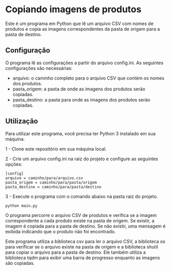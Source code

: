 # Copiando imagens de produtos
Este é um programa em Python que lê um arquivo CSV com nomes de produtos e copia as imagens correspondentes da pasta de origem para a pasta de destino.

## Configuração
O programa lê as configurações a partir do arquivo config.ini. As seguintes configurações são necessárias:

- arquivo: o caminho completo para o arquivo CSV que contém os nomes dos produtos.
- pasta_origem: a pasta de onde as imagens dos produtos serão copiadas.
- pasta_destino: a pasta para onde as imagens dos produtos serão copiadas.


## Utilização
Para utilizar este programa, você precisa ter Python 3 instalado em sua máquina.

1 - Clone este repositório em sua máquina local.

2 - Crie um arquivo config.ini na raiz do projeto e configure as seguintes opções:

```
[config]
arquivo = caminho/para/arquivo.csv
pasta_origem = caminho/para/pasta/origem
pasta_destino = caminho/para/pasta/destino
```

3 - Execute o programa com o comando abaixo na pasta raiz do projeto.
```
python main.py
```

O programa percorre o arquivo CSV de produtos e verifica se a imagem correspondente a cada produto existe na pasta de origem. Se existir, a imagem é copiada para a pasta de destino. Se não existir, uma mensagem é exibida indicando que o produto não foi encontrado.

Este programa utiliza a biblioteca csv para ler o arquivo CSV, a biblioteca os para verificar se o arquivo existe na pasta de origem e a biblioteca shutil para copiar o arquivo para a pasta de destino. Ele também utiliza a biblioteca tqdm para exibir uma barra de progresso enquanto as imagens são copiadas.
